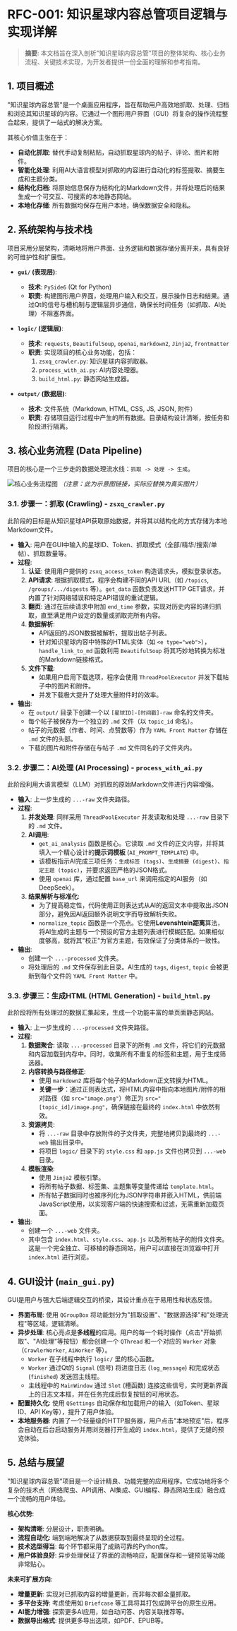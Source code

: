 # RFC-001: 知识星球内容总管项目逻辑与实现详解

> **摘要**: 本文档旨在深入剖析"知识星球内容总管"项目的整体架构、核心业务流程、关键技术实现，为开发者提供一份全面的理解和参考指南。

## 1. 项目概述

"知识星球内容总管"是一个桌面应用程序，旨在帮助用户高效地抓取、处理、归档和浏览其知识星球的内容。它通过一个图形用户界面（GUI）将复杂的操作流程整合起来，提供了一站式的解决方案。

其核心价值主张在于：
- **自动化抓取**: 替代手动复制粘贴，自动抓取星球内的帖子、评论、图片和附件。
- **智能化处理**: 利用AI大语言模型对抓取的内容进行自动化的标签提取、摘要生成和主题分类。
- **结构化归档**: 将原始信息保存为结构化的Markdown文件，并将处理后的结果生成一个可交互、可搜索的本地静态网站。
- **本地化存储**: 所有数据均保存在用户本地，确保数据安全和隐私。

## 2. 系统架构与技术栈

项目采用分层架构，清晰地将用户界面、业务逻辑和数据存储分离开来，具有良好的可维护性和扩展性。

- **`gui/` (表现层)**:
    - **技术**: `PySide6` (Qt for Python)
    - **职责**: 构建图形用户界面，处理用户输入和交互，展示操作日志和结果。通过Qt的信号与槽机制与逻辑层异步通信，确保长时间任务（如抓取、AI处理）不阻塞界面。

- **`logic/` (逻辑层)**:
    - **技术**: `requests`, `BeautifulSoup`, `openai`, `markdown2`, `Jinja2`, `frontmatter`
    - **职责**: 实现项目的核心业务功能，包括：
        1.  `zsxq_crawler.py`: 知识星球内容抓取器。
        2.  `process_with_ai.py`: AI内容处理器。
        3.  `build_html.py`: 静态网站生成器。

- **`output/` (数据层)**:
    - **技术**: 文件系统（Markdown, HTML, CSS, JS, JSON, 附件）
    - **职责**: 存储项目运行过程中产生的所有数据。目录结构设计清晰，按任务和阶段进行隔离。

## 3. 核心业务流程 (Data Pipeline)

项目的核心是一个三步走的数据处理流水线：`抓取 -> 处理 -> 生成`。

![核心业务流程图](https://your-image-host.com/flowchart.png)  *（注意：此为示意图链接，实际应替换为真实图片）*

### 3.1. **步骤一：抓取 (Crawling)** - `zsxq_crawler.py`

此阶段的目标是从知识星球API获取原始数据，并将其以结构化的方式存储为本地Markdown文件。

- **输入**: 用户在GUI中输入的星球ID、Token、抓取模式（全部/精华/搜索/单帖）、抓取数量等。
- **过程**:
    1.  **认证**: 使用用户提供的 `zsxq_access_token` 构造请求头，模拟登录状态。
    2.  **API请求**: 根据抓取模式，程序会构建不同的API URL（如 `/topics`, `/groups/.../digests` 等）。`get_data` 函数负责发送HTTP GET请求，并内置了针对网络错误和特定API错误的重试逻辑。
    3.  **翻页**: 通过在后续请求中附加 `end_time` 参数，实现对历史内容的递归抓取，直至满足用户设定的数量或抓取完所有内容。
    4.  **数据解析**:
        - API返回的JSON数据被解析，提取出帖子列表。
        - 针对知识星球内容中特殊的HTML实体（如 `<e type="web">`），`handle_link_to_md` 函数利用 `BeautifulSoup` 将其巧妙地转换为标准的Markdown链接格式。
    5.  **文件下载**:
        - 如果用户启用下载选项，程序会使用 `ThreadPoolExecutor` 并发下载帖子中的图片和附件。
        - 并发下载极大提升了处理大量附件时的效率。
- **输出**:
    - 在 `output/` 目录下创建一个以 `[星球ID]-[时间戳]-raw` 命名的文件夹。
    - 每个帖子被保存为一个独立的 `.md` 文件（以 `topic_id` 命名）。
    - 帖子的元数据（作者、时间、点赞数等）作为 `YAML Front Matter` 存储在 `.md` 文件的头部。
    - 下载的图片和附件存储在与帖子 `.md` 文件同名的子文件夹内。

### 3.2. **步骤二：AI处理 (AI Processing)** - `process_with_ai.py`

此阶段利用大语言模型（LLM）对抓取的原始Markdown文件进行内容增强。

- **输入**: 上一步生成的 `...-raw` 文件夹路径。
- **过程**:
    1.  **并发处理**: 同样采用 `ThreadPoolExecutor` 并发读取和处理 `...-raw` 目录下的 `.md` 文件。
    2.  **AI调用**:
        - `get_ai_analysis` 函数是核心。它读取 `.md` 文件的正文内容，并将其填入一个精心设计的**提示词模板** (`AI_PROMPT_TEMPLATE`) 中。
        - 该模板指示AI完成三项任务：`生成标签 (tags)`、`生成摘要 (digest)`、`指定主题 (topic)`，并要求返回严格的JSON格式。
        - 使用 `openai` 库，通过配置 `base_url` 来调用指定的AI服务（如DeepSeek）。
    3.  **结果解析与标准化**:
        - 为了提高稳定性，代码使用正则表达式从AI的返回文本中提取出JSON部分，避免因AI返回额外说明文字而导致解析失败。
        - `normalize_topic` 函数是一个亮点。它使用**Levenshtein距离**算法，将AI生成的主题与一个预设的官方主题列表进行模糊匹配。如果相似度够高，就将其"校正"为官方主题，有效保证了分类体系的一致性。
- **输出**:
    - 创建一个 `...-processed` 文件夹。
    - 将处理后的 `.md` 文件保存到此目录。AI生成的 `tags`, `digest`, `topic` 会被更新到每个文件的 `YAML Front Matter` 中。

### 3.3. **步骤三：生成HTML (HTML Generation)** - `build_html.py`

此阶段将所有处理过的数据汇集起来，生成一个功能丰富的单页面静态网站。

- **输入**: 上一步生成的 `...-processed` 文件夹路径。
- **过程**:
    1.  **数据聚合**: 读取 `...-processed` 目录下的所有 `.md` 文件，将它们的元数据和内容加载到内存中。同时，收集所有不重复的标签和主题，用于生成筛选器。
    2.  **内容转换与路径修正**:
        - 使用 `markdown2` 库将每个帖子的Markdown正文转换为HTML。
        - **关键一步**：通过正则表达式，将HTML内容中指向本地图片/附件的相对路径（如 `src="image.png"`）修正为 `src="[topic_id]/image.png"`，确保链接在最终的 `index.html` 中依然有效。
    3.  **资源拷贝**:
        - 将 `...-raw` 目录中存放附件的子文件夹，完整地拷贝到最终的 `...-web` 输出目录中。
        - 将项目 `logic/` 目录下的 `style.css` 和 `app.js` 文件也拷贝到 `...-web` 目录。
    4.  **模板渲染**:
        - 使用 `Jinja2` 模板引擎。
        - 将所有帖子数据、标签集、主题集等变量传递给 `template.html`。
        - 所有帖子数据同时也被序列化为JSON字符串并嵌入HTML，供前端JavaScript使用，以实现客户端的快速搜索和过滤，无需重新加载页面。
- **输出**:
    - 创建一个 `...-web` 文件夹。
    - 其中包含 `index.html`、`style.css`、`app.js` 以及所有帖子的附件文件夹。这是一个完全独立、可移植的静态网站，用户可以直接在浏览器中打开 `index.html` 进行浏览。

## 4. GUI设计 (`main_gui.py`)

GUI是用户与强大后端逻辑交互的桥梁，其设计重点在于易用性和状态反馈。

- **界面布局**: 使用 `QGroupBox` 将功能划分为"抓取设置"、"数据源选择"和"处理流程"等区域，逻辑清晰。
- **异步处理**: 核心亮点是**多线程**的应用。用户的每一个耗时操作（点击"开始抓取"、"AI处理"等按钮）都会创建一个 `QThread` 和一个对应的 `Worker` 对象（`CrawlerWorker`, `AiWorker` 等）。
    - `Worker` 在子线程中执行 `logic/` 里的核心函数。
    - `Worker` 通过Qt的 `Signal` (信号) 将进度日志 (`log_message`) 和完成状态 (`finished`) 发送回主线程。
    - 主线程中的 `MainWindow` 通过 `Slot` (槽函数) 连接这些信号，实时更新界面上的日志文本框，并在任务完成后恢复按钮的可用状态。
- **配置持久化**: 使用 `QSettings` 自动保存和加载用户的输入（如Token、星球ID、API Key等），提升了用户体验。
- **本地服务器**: 内置了一个轻量级的HTTP服务器，用户点击"本地预览"后，程序会自动在后台启动服务并用浏览器打开生成的 `index.html`，提供了无缝的预览体验。

## 5. 总结与展望

"知识星球内容总管"项目是一个设计精良、功能完整的应用程序。它成功地将多个复杂的技术点（网络爬虫、API调用、AI集成、GUI编程、静态网站生成）融合成一个流畅的用户体验。

**核心优势**:
- **架构清晰**: 分层设计，职责明确。
- **流程自动化**: 端到端地解决了从数据获取到最终呈现的全过程。
- **技术选型得当**: 每个环节都采用了成熟可靠的Python库。
- **用户体验良好**: 异步处理保证了界面的流畅响应，配置保存和一键预览等功能非常贴心。

**未来可扩展方向**:
- **增量更新**: 实现对已抓取内容的增量更新，而非每次都全量抓取。
- **多平台支持**: 考虑使用如 `Briefcase` 等工具将其打包成跨平台的原生应用。
- **AI能力增强**: 探索更多AI应用，如自动问答、内容关联推荐等。
- **数据导出格式**: 提供更多导出选项，如PDF、EPUB等。
